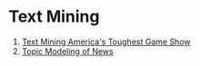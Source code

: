 # Text Mining

1. [Text Mining America's Toughest Game Show](https://github.com/vanessaaleung/ds-case-studies/tree/master/text-mining/jeopardy)
2. [Topic Modeling of News](https://github.com/vanessaaleung/ds-case-studies/tree/master/text-mining/news-topic-modeling)
